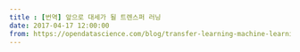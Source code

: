 ```yaml
---
title : [번역] 앞으로 대세가 될 트렌스퍼 러닝
date: 2017-04-17 12:00:00
from: https://opendatascience.com/blog/transfer-learning-machine-learnings-next-frontier/
---
```



